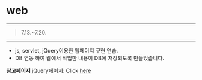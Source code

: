 # web
___
>7.13.~7.20.
___
- js, servlet, jQuery이용한 웹페이지 구현 연습. 
- DB 연동 하여 웹에서 작업한 내용이 DB에 저장되도록 만들었습니다.

**참고페이지** jQuery페이지:
Click [here](https://jquery.com/)
